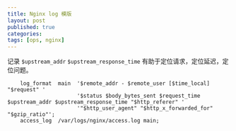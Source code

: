 ```yaml
---
title: Nginx log 模版
layout: post
published: true
categories:
tags: [ops, nginx]
---
```


记录 `$upstream_addr` `$upstream_response_time` 有助于定位请求，定位延迟，定位问题。

```
    log_format  main  '$remote_addr - $remote_user [$time_local] "$request" '
                      '$status $body_bytes_sent $request_time $upstream_addr $upstream_response_time "$http_referer" '
                      '"$http_user_agent" "$http_x_forwarded_for" "$gzip_ratio"';
    access_log  /var/logs/nginx/access.log main;
```
